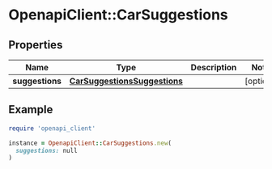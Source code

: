 # OpenapiClient::CarSuggestions

## Properties

| Name            | Type                                                          | Description | Notes      |
| --------------- | ------------------------------------------------------------- | ----------- | ---------- |
| **suggestions** | [**CarSuggestionsSuggestions**](CarSuggestionsSuggestions.md) |             | [optional] |

## Example

```ruby
require 'openapi_client'

instance = OpenapiClient::CarSuggestions.new(
  suggestions: null
)
```
